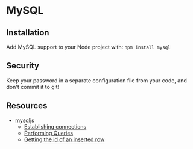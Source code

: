 # MySQL

## Installation
Add MySQL support to your Node project with: `npm install mysql`

## Security
Keep your password in a separate configuration file from your code, and don't
commit it to git!

## Resources
- [mysqljs](https://github.com/mysqljs/mysql#table-of-contents)
  - [Establishing connections](https://github.com/mysqljs/mysql#establishing-connections)
  - [Performing Queries](https://github.com/mysqljs/mysql#performing-queries)
  - [Getting the id of an inserted row](https://github.com/mysqljs/mysql#getting-the-id-of-an-inserted-row)
